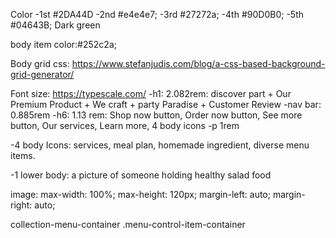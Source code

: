Color
-1st #2DA44D
-2nd #e4e4e7;
-3rd #27272a;
-4th #90D0B0;
-5th #04643B; Dark green

body item color:#252c2a;

Body grid css: https://www.stefanjudis.com/blog/a-css-based-background-grid-generator/

Font size: https://typescale.com/
-h1: 2.082rem: discover part + Our Premium Product + We craft + party Paradise + Customer Review
-nav bar: 0.885rem
-h6: 1.13 rem: Shop now button, Order now button, See more button, Our services, Learn more, 4 body icons
-p 1rem

-4 body Icons: services, meal plan, homemade ingredient, diverse menu items.

-1 lower body: a picture of someone holding healthy salad food

image: max-width: 100%;
max-height: 120px;
margin-left: auto;
margin-right: auto;

collection-menu-container .menu-control-item-container
